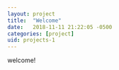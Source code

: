 ```yaml
---
layout: project
title:  "Welcome"
date:   2018-11-11 21:22:05 -0500
categories: [project]
uid: projects-1
---
```

welcome!
